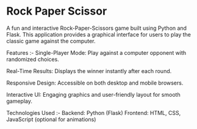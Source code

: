 # Rock Paper Scissor

A fun and interactive Rock-Paper-Scissors game built using Python and Flask. This application provides a graphical interface for users to play the classic game against the computer.

Features :- 
Single-Player Mode: Play against a computer opponent with randomized choices.

Real-Time Results: Displays the winner instantly after each round.

Responsive Design: Accessible on both desktop and mobile browsers.

Interactive UI: Engaging graphics and user-friendly layout for smooth gameplay.

Technologies Used :- 
Backend: Python (Flask)
Frontend: HTML, CSS, JavaScript (optional for animations)
